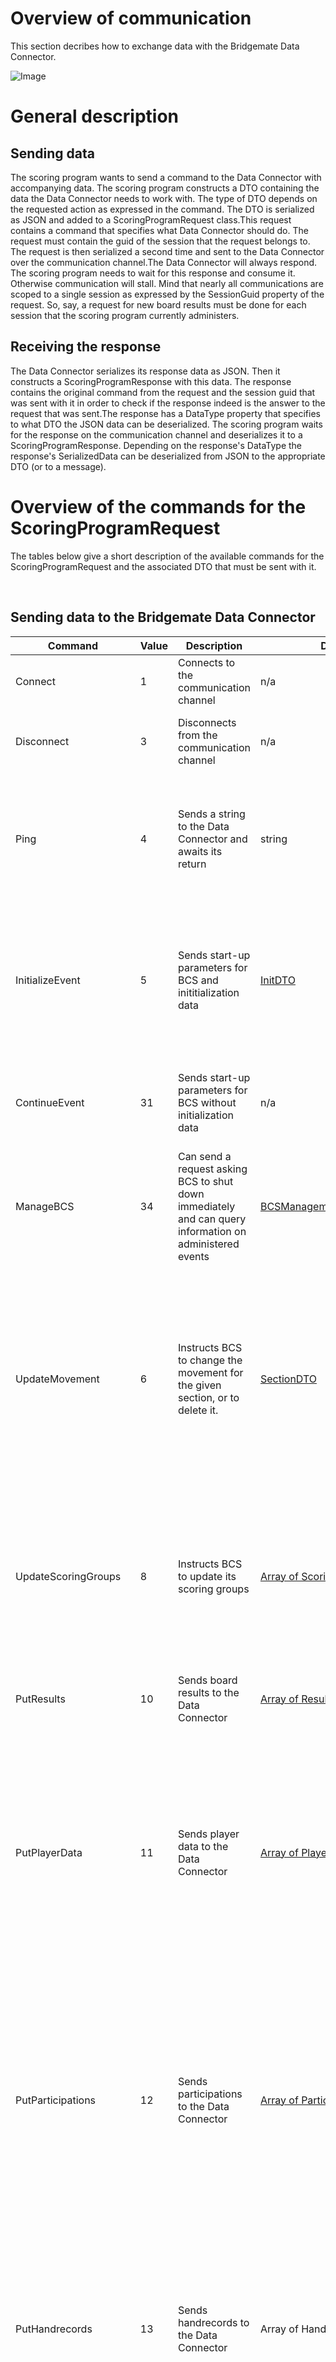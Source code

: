 # Overview of communication

This section decribes how to exchange data with the Bridgemate Data Connector.

![Image](<lib/Data exchange 1.png>)

# General description

## Sending data

The scoring program wants to send a command to the Data Connector with accompanying data. The scoring program constructs a DTO containing the data the Data Connector needs to work with. The type of DTO depends on the requested action as expressed in the command. The DTO is serialized as JSON and added to a ScoringProgramRequest class.This request contains a command that specifies what Data Connector should do. The request must contain the guid of the session that the request belongs to. The request is then serialized a second time and sent to the Data Connector over the communication channel.The Data Connector will always respond. The scoring program needs to wait for this response and consume it. Otherwise communication will stall. Mind that nearly all communications are scoped to a single session as expressed by the SessionGuid property of the request. So, say, a request for new board results must be done for each session that the scoring program currently administers.

## Receiving the response

The Data Connector serializes its response data as JSON. Then it constructs a ScoringProgramResponse with this data. The response contains the original command from the request and the session guid that was sent with it in order to check if the response indeed is the answer to the request that was sent.The response has a DataType property that specifies to what DTO the JSON data can be deserialized. The scoring program waits for the response on the communication channel and deserializes it to a ScoringProgramResponse. Depending on the response's DataType the response's SerializedData can be deserialized from JSON to the appropriate DTO (or to a message).

# Overview of the commands for the ScoringProgramRequest

The tables below give a short description of the available commands for the ScoringProgramRequest and the associated DTO that must be sent with it.

&nbsp;

## Sending data to the Bridgemate Data Connector

| **Command** | **Value** | **Description** | **DTO** | **Remarks** |
| --- | --- | --- | --- | --- |
| Connect | &#49; | Connects to the communication channel | n/a | Does not transfer any data |
| Disconnect | &#51; | Disconnects from the communication channel | n/a | Does not transfer any data.The communication channel will wait for a new connection. |
| Ping | &#52; | Sends a string to the Data Connector and awaits its return | string | Serialize a custom string. On deserialzing the response's SerializedData the same string should return. Can be used to check if the communication channel is alive. |
| InitializeEvent | &#53; | Sends start-up parameters for BCS and inititialization data&nbsp; | [InitDTO](<InitDTO.md>) | The InitDTO contains both start-up parameters for BCS and the data for the sessions like movements, player data and hand records. With this data a new scoring file will be created for internal use by BCS. |
| ContinueEvent | &#51;1 | Sends start-up parameters for BCS without initialization data | n/a | Instructs the Data Connector to start up BCS if it is not running and to continue processing data using an existing scoring file |
| ManageBCS | &#51;4 | Can send a request asking BCS to shut down immediately and can query information on administered events | [BCSManagementRequestDTO](<BCSManagementRequestDTO.md>) | Does not transfer any data. |
| UpdateMovement | &#54; | Instructs BCS to change the movement for the given section, or to delete it. | [SectionDTO](<SectionDTO.md>) | The SectionDTO holds Tables as an array of TableDTOs. Each TableDTO holds Rounds as an array of RoundDTOs. Each RoundDTO contains data on the opponents and the boards played. The SectionDTO holds a IsDeleted property that can be set to 'True' if the section must be deleted. If the section does not yet exist, it will be added. |
| UpdateScoringGroups | &#56; | Instructs BCS to update its scoring groups | [Array of ScoringGroupDTO](<ScoringGroupDTO.md>) | All scoring groups for the session with their sections must be sent as all sections must have a parent scoring group. Mind to use this command before adding a new section using the UpdateMovement command that has a new scoring group. |
| PutResults | &#49;0 | Sends board results to the Data Connector | [Array of ResultDTO](<ResultDTO.md>) | Using this command new or modified board results from the scoring program can be sent to the Bridgemates. |
| PutPlayerData | &#49;1 | Sends player data to the Data Connector | [Array of PlayerDataDTO](<PlayerDataDTO.md>) | Player data contains a person's&nbsp; first name, last name, organization id and playernumber. The player numbers must be known to BCS before players can make themselves be known by entering their number on the Bridgemate.&nbsp; The player data can&nbsp; be included in the InitDTO or sent seperately. The first method is more performant. |
| PutParticipations | &#49;2 | Sends participations to the Data Connector | [Array of ParticipationDTO](<ParticipationDTO.md>) | The participation contains information on the starting position of a player: section, table, round and seat direction. The player can either be identified by a player number, in which case the Data Connector will look up the first and last names or by first name and last name only. The participations can&nbsp; be included in the InitDTO or sent seperately. The first method is more performant.&nbsp; |
| PutHandrecords | &#49;3 | Sends handrecords to the Data Connector | Array of HandrecordDTO | The handrecords must have a valid scoringgroup id. Make sure to add the scoringgroup first using the UpdateScoringGroup command if a new section was added. The handrecords can&nbsp; be included in the InitDTO or sent seperately. The first method is more performant. |
| PutBridgemate2Settings | &#49;4 | Sends the Bridgemate 2 settings | [Array of Bridgemate2SettingsDTO](<Bridgemate2SettingsDTO.md>) | The settings must be sent for each section seprately. The settings can be included in the InitDTO or sent seperately. The first method is more performant. |
| PutBridgemate3Settings | &#49;5 | Sends the Bridgemate 2 settings | [Array of Bridgemate3SettingsDTO](<Bridgemate3SettingsDTO.md>) | The settings must be sent for each section seprately. The settings can be included in the InitDTO or sent seperately. The first method is more performant. |


## Polling data from the Bridgemate Data Connector

| **Command** | **Value** | **Description** | **DTO** | **Remarks** |
| --- | --- | --- | --- | --- |
| PollQueueForNewResults | &#49;9 | Polls for new board results | returns: array of [ResultDTO](<ResultDTO.md>) | Returns the new board results since the last batch was acccepted. |
| PollQueueForNewPlayerData | &#50;0 | Polls for new player data | returns: array of [PlayerDataDTO](<PlayerDataDTO.md>) | Returns the new player data since the last batch was acccepted. |
| PollQueueForNewParticipations | &#50;1 | Polls for new participations | returns: array of [ParticipationDTO](<ParticipationDTO.md>) | Returns the new participations since the last batch was acccepted. |
| PollQueueForNewHandrecords | &#50;2 | Polls for new handrecords | returns: array of HandrecordDTO | Returns the new handrecords since the last batch was acccepted. |
| PollQueueForAllResults | &#50;3 | Requests all board results, irrespective of them having been accepted before. | returns: array of [ResultDTO](<ResultDTO.md>) | Returns all board results that have been created by BCS. |
| PollQueueForAllPlayerData | &#50;4 | Requests all player data, irrespective of them having been accepted before. | returns: array of [PlayerDataDTO](<PlayerDataDTO.md>) | Returns all playerdata that has been created by BCS |
| PollQueueForAllParticipations | &#50;5 | Requests all participations, irrespective of them having been accepted before. | returns: array of [ParticipationDTO](<ParticipationDTO.md>) | Returns all participations that have been created by BCS |
| PollQueueForAllHandrecords | &#50;6 | Requests all handrecords results, irrespective of them having been accepted before. | returns: array of HandrecordDTO | Returns all handrecords that have been created by BCS. |
| AcceptResultQueueItems | &#50;7 | Signals to the Data Connector to not send board results that have been sent before. | The id as serialized integer of the last processed result queue item | Signals to the Data Connector to not send board results that have been sent before. |
| AcceptPlayerDataQueueItems | &#50;8 | Signals to the Data Connector to not send playerdata that has been sent before. | The id as serialized integer of the last processed player data queue item | Signals to the Data Connector to not send playerdata that has been sent before. |
| AcceptParticipationQueueItems | &#50;9 | Signals to the Data Connector to not send participations that have been sent before. | The id as serialized integer of the last participation queue item | Signals to the Data Connector to not send participations that have been sent before. |
| AcceptHandrecordQueueItems | &#51;0 | Signals to the Data Connector to not send handrecords that have been sent before. | The id as serialized integer of the last processed handrecord queue item | Signals to the Data Connector to not send handrecords that have been sent before. |
| GetMovement | &#51;2 | Requests the movement for a specific section | sends: [sectionDTO](<SectionDTO.md>) with the desired SessionGuid and Letters. returns: sectionDTO | The sectionDTO has Tables as an array of TableDTO, eacht table has Rounds as an array of RoundDTO. The RoundDTO contains the opponents and the board numbers that they will play. |
| GetAllMovements | &#51;3 | Requests all movements for a session. | sends: n/a returns: an array of [SectionDTO](<SectionDTO.md>) | Each sectionDTO has Tables as an array of TableDTO, eacht table has Rounds as an array of RoundDTO. The RoundDTO contains the opponents and the board numbers that they will play. |


## Management commands

| **Command** | **Value** | **Description** | **DTO** | **Remarks** |
| --- | --- | --- | --- | --- |
| ManageBCS | &#51;4 | Queries BCS for either the running session or all known sessions. Also used to request BCS to shut down. | sends: [BCSManagementRequestDTO](<BCSManagementRequestDTO.md>) returns:&nbsp; [BCSManagementResponseDTO](<BCSManagementResponseDTO.md>) | See the documentation on these DTOs. |
| ClearData | &#51;5 | Instructs Data Connector to clear all incoming and outgoing queued and handled messages and will remove all validation data, especially the PlayerData and MovementData. | n/a | Use with caution\! Best to use only when there are no active events. Be mindful of that other clubs may have ongoing events for which not all data has been processed yet. |


## Data types

The ScoringProgramResponse has a DataType property which specifies which type of data can be expected to be in its SerializedData property.

| **Value** | **Name** | **Description** |
| --- | --- | --- |
| &#49; | OK | The scoring program request was handled correctly. No serialized data is included in the response |
| &#50; | Not in use |  |
| &#51; | Not in use |  |
| &#52; | Error | There was an error in processing the scoring program request. Examine the ErrotType property and deserialize the serialized data as a a string for detailed information |
| &#53; | InitiData | Not in use for the scoring program client |
| &#54; | ContinueData | Not in use for the scoring program client |
| &#55; | SectionData | Not in use for the scoring program client |
| &#56; | Bridgemate2Settings | Not in use for the scoring program client |
| &#57; | Bridgemate3Settings | Not in use for the scoring program client |
| &#49;0 | PlayerData | The serialized data is an array of [PlayerDataDTO](<PlayerDataDTO.md>) |
| &#49;1 | Participations | The serialized data is an array of [ParticipationDTO](<ParticipationDTO.md>) |
| &#49;2 | Results | The serialized data is an array of [ResultDTO](<ResultDTO.md>) |
| &#49;3 | Handrecords | The serialized data is an array of HandrecordDTO |
| &#49;4 | Movement | The serialized data is a [SectionDTO](<SectionDTO.md>) |
| &#49;5 | Sessions | The serialized data is an array of [SectionDTO](<SectionDTO.md>) |
| &#49;6 | EventInfo | The serialized data is BCSManagementResponseDTO containing an array of SessionInfoDTO |
| &#49;7 | AllSessionsInfo | The serialized data is BCSManagementResponseDTO containing an array of SessionInfoDTO |
| &#49;8 | ScoringFileLocation | The serialized data is BCSManagementResponseDTO |
| &#49;9 | ShutDownRequest | Not in use for the scoring program client |


## Error codes

When the ScoringProgramResponse.DataType property is "Error" (4) then the ScoringProgramResponse.ErrorType property will hold a value further explaining what went wrong. Moreover the SerializedData property can be desierialized to a string to obtain detailed debugging information. This information is not meant to be shown to the end users of the external scoring program.

| **Value** | **Name** | **Description** |
| --- | --- | --- |
| &#48; | None | The ScoringProgramRequest was handled succesfully |
| &#49; | Busy | The ScoringProgramRequest could not be processed because a previous request has not yet been completed. Try again. |
| &#50; | NoData | The ScoringProgramRequest.Command&nbsp; requires data to be sent with it, but there is none. |
| &#51; | NoUpdates | The ScoringProgramRequest.Command&nbsp; included data to be updated, but the said data is already present. |
| &#52; | Movement | The iincluded data did not comply to a known section, table in a section or round on a table. |
| &#53; | Validation | The sent data did not pass validation. Deserialize the SerializedData to a string for details. |
| &#54; | EntryUnknown | The provided data has a (composite) primary key that can not be computed. Deserialize the SerializedData to a string for details. |
| &#55; | Exception | An error occurred while processing the data. Study the DataConnector.log to find details. |
| &#56; | NotImplemented | The requested command is not implemented |
| &#57; | EmptyResponse | The&nbsp; Data Connector did not respond to the request. |
| &#49;0 | NoConnection | The communication with the Data Connector is broken |
| &#49;1 | TimeOut | The request was blocked by a previously sent long running operation on the.Data Connector. |
| &#49;2 | WrongDataType | The datatype of the dtos did not conform to the request command. |
| &#49;3 | UnexpectedCommand | The response command did not conform to the request command. |
| &#49;4 | Unknown | Unknown error. Currently not in use. |


# Code examples

Below a typical piece of code to send a request to the Data Connector and awaiting the response: using the Ping command

&nbsp;&nbsp; &nbsp; /// \<summary\>

&nbsp;&nbsp; &nbsp; /// Communicates to the DataConnector to see if it is responsive.

&nbsp;&nbsp; &nbsp; /// The Ping command returns the exact data that was sent with it.

&nbsp;&nbsp; &nbsp; /// \</summary\>

&nbsp;&nbsp; &nbsp; /// \<returns\>\</returns\>

&nbsp;&nbsp; &nbsp; public async Task\<ScoringProgramResponse\> Ping()

&nbsp;&nbsp; &nbsp; {

&nbsp;&nbsp; &nbsp; &nbsp; &nbsp; var requestTicks = DateTime.Now.Ticks.ToString();

&nbsp;&nbsp; &nbsp; &nbsp; &nbsp; var serializedTicks=JsonSerializer.Serialize(requestTicks);

&nbsp;&nbsp; &nbsp; &nbsp; &nbsp; var response = await SendDataAsync(sessionGuid: string.Empty, ScoringProgramMiddleManCommands.Ping, serializedTicks);

&nbsp;&nbsp; &nbsp; &nbsp; &nbsp; if (response.RequestCommand \!= ScoringProgramMiddleManCommands.Ping)

&nbsp;&nbsp; &nbsp; &nbsp; &nbsp; {

&nbsp;&nbsp; &nbsp; &nbsp; &nbsp; &nbsp; &nbsp; return new ScoringProgramResponse

&nbsp;&nbsp; &nbsp; &nbsp; &nbsp; &nbsp; &nbsp; {

&nbsp;&nbsp; &nbsp; &nbsp; &nbsp; &nbsp; &nbsp; &nbsp; &nbsp; RequestCommand = ScoringProgramMiddleManCommands.Ping,

&nbsp;&nbsp; &nbsp; &nbsp; &nbsp; &nbsp; &nbsp; &nbsp; &nbsp; DataType = MiddleManResponseData.Error,

&nbsp;&nbsp; &nbsp; &nbsp; &nbsp; &nbsp; &nbsp; &nbsp; &nbsp; ErrorType = ErrorType.Unknown,

&nbsp;&nbsp; &nbsp; &nbsp; &nbsp; &nbsp; &nbsp; &nbsp; &nbsp; SerializedData = JsonSerializer.Serialize($"Invalid command in reponse to {nameof(ScoringProgramMiddleManCommands.Ping)}: " +

&nbsp;&nbsp; &nbsp; &nbsp; &nbsp; &nbsp; &nbsp; &nbsp; &nbsp; &nbsp; &nbsp; &nbsp; &nbsp; &nbsp; &nbsp; &nbsp; &nbsp; &nbsp; &nbsp; &nbsp; &nbsp; &nbsp; &nbsp; &nbsp; &nbsp; &nbsp; &nbsp; &nbsp; &nbsp; &nbsp; $"'{response.RequestCommand}'")

&nbsp;&nbsp; &nbsp; &nbsp; &nbsp; &nbsp; &nbsp; };

&nbsp;&nbsp; &nbsp; &nbsp; &nbsp; }

&nbsp;&nbsp; &nbsp; &nbsp; &nbsp; if (response.DataType \!= MiddleManResponseData.OK)

&nbsp;&nbsp; &nbsp; &nbsp; &nbsp; &nbsp; &nbsp; return response;

&nbsp;

&nbsp;&nbsp; &nbsp; &nbsp; &nbsp; var responseTicks = JsonSerializer.Deserialize\<string\>(response.SerializedData);

&nbsp;&nbsp; &nbsp; &nbsp; &nbsp; var error = responseTicks \!= requestTicks;

&nbsp;&nbsp; &nbsp; &nbsp; &nbsp; return new ScoringProgramResponse

&nbsp;&nbsp; &nbsp; &nbsp; &nbsp; {

&nbsp;&nbsp; &nbsp; &nbsp; &nbsp; &nbsp; &nbsp; RequestCommand = ScoringProgramMiddleManCommands.Ping,

&nbsp;&nbsp; &nbsp; &nbsp; &nbsp; &nbsp; &nbsp; DataType = requestTicks == responseTicks ? MiddleManResponseData.OK : MiddleManResponseData.Error,

&nbsp;&nbsp; &nbsp; &nbsp; &nbsp; &nbsp; &nbsp; ErrorType = error ? ErrorType.Validation : ErrorType.None,

&nbsp;&nbsp; &nbsp; &nbsp; &nbsp; &nbsp; &nbsp; SerializedData = response.SerializedData

&nbsp;&nbsp; &nbsp; &nbsp; &nbsp; };

&nbsp;&nbsp; &nbsp; }

&nbsp;

&nbsp;&nbsp; /// \<summary\>

&nbsp;&nbsp; /// The code that handles the actual sending of requests and reading their reponses.

&nbsp;&nbsp; /// \</summary\>

&nbsp;&nbsp; /// \<param name="sessionGuid"\>Specifies which session the request targets (if any)\</param\>

&nbsp;&nbsp; /// \<param name="command"\>The command to the middlleman\</param\>

&nbsp;&nbsp; /// \<param name="serializedData"\>The data to send to the middleman as json data. (If any)\</param\>

&nbsp;&nbsp; /// \<returns\>\</returns\>

&nbsp;&nbsp; private async Task\<ScoringProgramResponse\> SendDataAsync(string sessionGuid, ScoringProgramMiddleManCommands command, string serializedData)

&nbsp;&nbsp; {

&nbsp;&nbsp; &nbsp; &nbsp; //Construct the request to the Middleman.

&nbsp;&nbsp; &nbsp; &nbsp; var request = new ScoringProgramRequest

&nbsp;&nbsp; &nbsp; &nbsp; {

&nbsp;&nbsp; &nbsp; &nbsp; &nbsp; &nbsp; Command = command,

&nbsp;&nbsp; &nbsp; &nbsp; &nbsp; &nbsp; SessionGuid = sessionGuid,

&nbsp;&nbsp; &nbsp; &nbsp; &nbsp; &nbsp; SerializedData = serializedData

&nbsp;&nbsp; &nbsp; &nbsp; };

&nbsp;

&nbsp;&nbsp; &nbsp; &nbsp; //Serialize it.

&nbsp;&nbsp; &nbsp; &nbsp; var requestSerialized = JsonSerializer.Serialize(request);

&nbsp;&nbsp; &nbsp; &nbsp; &nbsp; &nbsp; &nbsp;

&nbsp;&nbsp; &nbsp; &nbsp; //Do not proceed if sending is already in progress (for an other request). There can be only on request be sent at the same time.

&nbsp;&nbsp; &nbsp; &nbsp; if (\_isSending)

&nbsp;&nbsp; &nbsp; &nbsp; {

&nbsp;&nbsp; &nbsp; &nbsp; &nbsp; &nbsp; return new ScoringProgramResponse

&nbsp;&nbsp; &nbsp; &nbsp; &nbsp; &nbsp; {

&nbsp;&nbsp; &nbsp; &nbsp; &nbsp; &nbsp; &nbsp; &nbsp; RequestCommand = command,

&nbsp;&nbsp; &nbsp; &nbsp; &nbsp; &nbsp; &nbsp; &nbsp; SessionGuid = sessionGuid,

&nbsp;&nbsp; &nbsp; &nbsp; &nbsp; &nbsp; &nbsp; &nbsp; DataType = MiddleManResponseData.Error,

&nbsp;&nbsp; &nbsp; &nbsp; &nbsp; &nbsp; &nbsp; &nbsp; ErrorType = ErrorType.Busy,

&nbsp;&nbsp; &nbsp; &nbsp; &nbsp; &nbsp; &nbsp; &nbsp; SerializedData = JsonSerializer.Serialize($"Client is busy, please retry later.")

&nbsp;&nbsp; &nbsp; &nbsp; &nbsp; &nbsp; };

&nbsp;&nbsp; &nbsp; &nbsp; }

&nbsp;&nbsp; &nbsp; &nbsp; try

&nbsp;&nbsp; &nbsp; &nbsp; {

&nbsp;&nbsp; &nbsp; &nbsp; &nbsp; &nbsp; \_isSending = true;

&nbsp;

&nbsp;&nbsp; &nbsp; &nbsp; &nbsp; &nbsp; //Do not continue if the connection has been broken. Call the Connect method again then resend.

&nbsp;&nbsp; &nbsp; &nbsp; &nbsp; &nbsp; var errorResponse = CheckConnection(command);

&nbsp;&nbsp; &nbsp; &nbsp; &nbsp; &nbsp; if (errorResponse \!= null)

&nbsp;&nbsp; &nbsp; &nbsp; &nbsp; &nbsp; {

&nbsp;&nbsp; &nbsp; &nbsp; &nbsp; &nbsp; &nbsp; &nbsp; return errorResponse;

&nbsp;&nbsp; &nbsp; &nbsp; &nbsp; &nbsp; }

&nbsp;

&nbsp;&nbsp; &nbsp; &nbsp; &nbsp; &nbsp; //Reconnect to the Middleman if needed.

&nbsp;&nbsp; &nbsp; &nbsp; &nbsp; &nbsp; if (\!MiddleManStream.IsConnected)

&nbsp;&nbsp; &nbsp; &nbsp; &nbsp; &nbsp; {

&nbsp;&nbsp; &nbsp; &nbsp; &nbsp; &nbsp; &nbsp; &nbsp; await MiddleManStream.ConnectAsync(5000);

&nbsp;&nbsp; &nbsp; &nbsp; &nbsp; &nbsp; }

&nbsp;

&nbsp;&nbsp; &nbsp; &nbsp; &nbsp; &nbsp; //Send the request to the Middleman. Mind: as it is written now this is a blocking call.

&nbsp;&nbsp; &nbsp; &nbsp; &nbsp; &nbsp; //However, in .Net an exception will be thrown if the connection has gone dead for whatever reason.

&nbsp;&nbsp; &nbsp; &nbsp; &nbsp; &nbsp; await MiddleManWriter.WriteLineAsync(requestSerialized);

&nbsp;

&nbsp;&nbsp; &nbsp; &nbsp; &nbsp; &nbsp; //Wait for the response. This too is a blocking call. But in .Net a broken connection will throw an exception.

&nbsp;&nbsp; &nbsp; &nbsp; &nbsp; &nbsp; string response = await MiddleManReader.ReadLineAsync();

&nbsp;&nbsp; &nbsp; &nbsp; &nbsp; &nbsp; if (response \!= null)

&nbsp;&nbsp; &nbsp; &nbsp; &nbsp; &nbsp; {

&nbsp;&nbsp; &nbsp; &nbsp; &nbsp; &nbsp; &nbsp; &nbsp; var responseDeserialized = JsonSerializer.Deserialize\<ScoringProgramResponse\>(response);

&nbsp;&nbsp; &nbsp; &nbsp; &nbsp; &nbsp; &nbsp; &nbsp; return responseDeserialized ??

&nbsp; &nbsp; &nbsp; &nbsp; &nbsp; &nbsp; &nbsp; &nbsp; &nbsp; &nbsp; &nbsp; &nbsp; new ScoringProgramResponse

&nbsp; &nbsp; &nbsp; &nbsp; &nbsp; &nbsp; &nbsp; &nbsp; &nbsp; &nbsp; &nbsp; &nbsp; {

&nbsp; &nbsp; &nbsp; &nbsp; &nbsp; &nbsp; &nbsp; &nbsp; &nbsp; &nbsp; &nbsp; &nbsp; &nbsp; &nbsp; RequestCommand = command,

&nbsp; &nbsp; &nbsp; &nbsp; &nbsp; &nbsp; &nbsp; &nbsp; &nbsp; &nbsp; &nbsp; &nbsp; &nbsp; &nbsp; DataType = MiddleManResponseData.Error,

&nbsp; &nbsp; &nbsp; &nbsp; &nbsp; &nbsp; &nbsp; &nbsp; &nbsp; &nbsp; &nbsp; &nbsp; &nbsp; &nbsp; SerializedData = JsonSerializer.Serialize("Empty response")

&nbsp; &nbsp; &nbsp; &nbsp; &nbsp; &nbsp; &nbsp; &nbsp; &nbsp; &nbsp; &nbsp; &nbsp; };

&nbsp;&nbsp; &nbsp; &nbsp; &nbsp; &nbsp; }

&nbsp;&nbsp; &nbsp; &nbsp; &nbsp; &nbsp; else

&nbsp;&nbsp; &nbsp; &nbsp; &nbsp; &nbsp; {

&nbsp;&nbsp; &nbsp; &nbsp; &nbsp; &nbsp; &nbsp; &nbsp; return new ScoringProgramResponse

&nbsp; &nbsp; &nbsp; &nbsp; &nbsp; &nbsp; &nbsp; &nbsp; &nbsp; &nbsp; &nbsp; {

&nbsp; &nbsp; &nbsp; &nbsp; &nbsp; &nbsp; &nbsp; &nbsp; &nbsp; &nbsp; &nbsp; &nbsp; &nbsp; RequestCommand = command,

&nbsp; &nbsp; &nbsp; &nbsp; &nbsp; &nbsp; &nbsp; &nbsp; &nbsp; &nbsp; &nbsp; &nbsp; &nbsp; DataType = MiddleManResponseData.Error,

&nbsp; &nbsp; &nbsp; &nbsp; &nbsp; &nbsp; &nbsp; &nbsp; &nbsp; &nbsp; &nbsp; &nbsp; &nbsp; SerializedData = JsonSerializer.Serialize("Empty response")

&nbsp; &nbsp; &nbsp; &nbsp; &nbsp; &nbsp; &nbsp; &nbsp; &nbsp; &nbsp; &nbsp; };

&nbsp;&nbsp; &nbsp; &nbsp; &nbsp; &nbsp; }

&nbsp;&nbsp; &nbsp; &nbsp; }

&nbsp;&nbsp; &nbsp; &nbsp; catch (IOException)

&nbsp;&nbsp; &nbsp; &nbsp; {

&nbsp;&nbsp; &nbsp; &nbsp; &nbsp; &nbsp; CloseConnection();

&nbsp;&nbsp; &nbsp; &nbsp; &nbsp; &nbsp; return

&nbsp;&nbsp; &nbsp; &nbsp; &nbsp; &nbsp; new ScoringProgramResponse

&nbsp;&nbsp; &nbsp; &nbsp; &nbsp; &nbsp; {

&nbsp;&nbsp; &nbsp; &nbsp; &nbsp; &nbsp; &nbsp; &nbsp; RequestCommand = command,

&nbsp;&nbsp; &nbsp; &nbsp; &nbsp; &nbsp; &nbsp; &nbsp; DataType = MiddleManResponseData.Error,

&nbsp;&nbsp; &nbsp; &nbsp; &nbsp; &nbsp; &nbsp; &nbsp; SerializedData = JsonSerializer.Serialize("Pipe broken")

&nbsp;&nbsp; &nbsp; &nbsp; &nbsp; &nbsp; };

&nbsp;&nbsp; &nbsp; &nbsp; }

&nbsp;&nbsp; &nbsp; &nbsp; catch (Exception ex)

&nbsp;&nbsp; &nbsp; &nbsp; {

&nbsp;&nbsp; &nbsp; &nbsp; &nbsp; &nbsp; CloseConnection();

&nbsp;&nbsp; &nbsp; &nbsp; &nbsp; &nbsp; DebugLogger.Error(ex);

&nbsp;&nbsp; &nbsp; &nbsp; &nbsp; &nbsp; ErrorLogger.Error(ex);

&nbsp;&nbsp; &nbsp; &nbsp; &nbsp; &nbsp; return

&nbsp;&nbsp; &nbsp; &nbsp; &nbsp; &nbsp; new ScoringProgramResponse

&nbsp;&nbsp; &nbsp; &nbsp; &nbsp; &nbsp; {

&nbsp;&nbsp; &nbsp; &nbsp; &nbsp; &nbsp; &nbsp; &nbsp; RequestCommand = command,

&nbsp;&nbsp; &nbsp; &nbsp; &nbsp; &nbsp; &nbsp; &nbsp; DataType = MiddleManResponseData.Error,

&nbsp;&nbsp; &nbsp; &nbsp; &nbsp; &nbsp; &nbsp; &nbsp; SerializedData = JsonSerializer.Serialize(ex.Message)

&nbsp;&nbsp; &nbsp; &nbsp; &nbsp; &nbsp; };

&nbsp;&nbsp; &nbsp; &nbsp; }

&nbsp;

&nbsp;&nbsp; &nbsp; &nbsp; finally

&nbsp;&nbsp; &nbsp; &nbsp; {

&nbsp;&nbsp; &nbsp; &nbsp; &nbsp; &nbsp; //Always signal that the client is free for the next items to send.

&nbsp;&nbsp; &nbsp; &nbsp; &nbsp; &nbsp; //Otherwise after an exception further communication will be blocked.

&nbsp;&nbsp; &nbsp; &nbsp; &nbsp; &nbsp; \_isSending = false;

&nbsp;&nbsp; &nbsp; &nbsp; }

&nbsp;&nbsp; }

